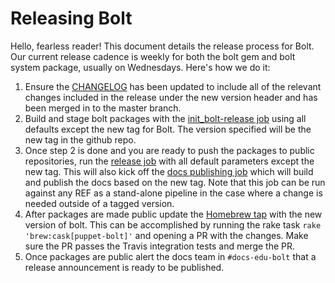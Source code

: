 # Releasing Bolt 

Hello, fearless reader! This document details the release process for Bolt. Our current release cadence is weekly for both the bolt gem and bolt system package, usually on Wednesdays. Here's how we do it: 

1. Ensure the [CHANGELOG](https://github.com/puppetlabs/bolt/blob/master/CHANGELOG.md) has been updated to include all of the relevant changes included in the release under the new version header and has been merged in to the master branch.
2. Build and stage bolt packages with the [init_bolt-release job](https://jenkins-master-prod-1.delivery.puppetlabs.net/view/bolt/job/platform_bolt-vanagon_bolt-release-init_bolt-release/) using all defaults except the new tag for Bolt. The version specified will be the new tag in the github repo.
3. Once step 2 is done and you are ready to push the packages to public repositories, run the [release job](https://jenkins-master-prod-1.delivery.puppetlabs.net/view/bolt/job/platform_ship-bolt_stage-foss-artifacts-all-repos/) with all default parameters except the new tag. This will also kick off the [docs publishing job](https://jenkins-master-prod-1.delivery.puppetlabs.net/view/bolt/job/platform_ship-bolt_publish_docs/) which will build and publish the docs based on the new tag. Note that this job can be run against any REF as a stand-alone pipeline in the case where a change is needed outside of a tagged version. 
4. After packages are made public update the [Homebrew tap](https://github.com/puppetlabs/homebrew-puppet) with the new version of bolt. This can be accomplished by running the rake task `rake 'brew:cask[puppet-bolt]'` and opening a PR with the changes. Make sure the PR passes the Travis integration tests and merge the PR. 
5. Once packages are public alert the docs team in `#docs-edu-bolt` that a release announcement is ready to be published.
